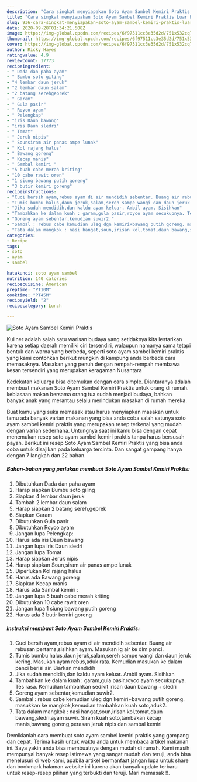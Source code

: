 ```yaml
---
description: "Cara singkat menyiapakan Soto Ayam Sambel Kemiri Praktis Luar biasa"
title: "Cara singkat menyiapakan Soto Ayam Sambel Kemiri Praktis Luar biasa"
slug: 936-cara-singkat-menyiapakan-soto-ayam-sambel-kemiri-praktis-luar-biasa
date: 2020-09-28T01:34:21.508Z
image: https://img-global.cpcdn.com/recipes/6f97511cc3e35d2d/751x532cq70/soto-ayam-sambel-kemiri-praktis-foto-resep-utama.jpg
thumbnail: https://img-global.cpcdn.com/recipes/6f97511cc3e35d2d/751x532cq70/soto-ayam-sambel-kemiri-praktis-foto-resep-utama.jpg
cover: https://img-global.cpcdn.com/recipes/6f97511cc3e35d2d/751x532cq70/soto-ayam-sambel-kemiri-praktis-foto-resep-utama.jpg
author: Ricky Hayes
ratingvalue: 4.9
reviewcount: 17773
recipeingredient:
- " Dada dan paha ayam"
- " Bumbu soto giling"
- "4 lembar daun jeruk"
- "2 lembar daun salam"
- "2 batang serehgeprek"
- " Garam"
- " Gula pasir"
- " Royco ayam"
- " Pelengkap"
- "iris Daun bawang"
- "iris Daun sledri"
- " Tomat"
- " Jeruk nipis"
- " Sounsiram air panas ampe lunak"
- " Kol rajang halus"
- " Bawang goreng"
- " Kecap manis"
- " Sambal kemiri "
- "5 buah cabe merah kriting"
- "10 cabe rawit oren"
- "1 siung bawang putih goreng"
- "3 butir kemiri goreng"
recipeinstructions:
- "Cuci bersih ayam,rebus ayam di air mendidih sebentar. Buang air rebusan pertama,sisihkan ayam. Masukan lg air ke dlm panci."
- "Tumis bumbu halus,daun jeruk,salam,sereh sampe wangi dan daun jeruk kering. Masukan ayam rebus,aduk rata. Kemudian masukan ke dalam panci berisi air. Biarkan mendidih"
- "Jika sudah mendidih,dan kaldu ayam keluar. Ambil ayam. Sisihkan"
- "Tambahkan ke dalam kuah : garam,gula pasir,royco ayam secukupnya. Tes rasa. Kemudian tambahkan sedikit irisan daun bawang + sledri"
- "Goreng ayam sebentar,kemudian suwir2."
- "Sambal : rebus cabe kemudian uleg dgn kemiri+bawang putih goreng. masukkan ke mangkok,kemudian tambahkan kuah soto,aduk2."
- "Tata dalam mangkok : nasi hangat,soun,irisan kol,tomat,daun bawang,sledri,ayam suwir. Siram kuah soto,tambakan kecap manis,bawang goreng,perasan jeruk nipis dan sambal kemiri"
categories:
- Recipe
tags:
- soto
- ayam
- sambel

katakunci: soto ayam sambel 
nutrition: 140 calories
recipecuisine: American
preptime: "PT10M"
cooktime: "PT45M"
recipeyield: "2"
recipecategory: Lunch

---
```



![Soto Ayam Sambel Kemiri Praktis](https://img-global.cpcdn.com/recipes/6f97511cc3e35d2d/751x532cq70/soto-ayam-sambel-kemiri-praktis-foto-resep-utama.jpg)

Kuliner adalah salah satu warisan budaya yang setidaknya kita lestarikan karena setiap daerah memiliki ciri tersendiri, walaupun namanya sama tetapi bentuk dan warna yang berbeda, seperti soto ayam sambel kemiri praktis yang kami contohkan berikut mungkin di kampung anda berbeda cara memasaknya. Masakan yang penuh dengan rempah-rempah membawa kesan tersendiri yang merupakan keragaman Nusantara



Kedekatan keluarga bisa ditemukan dengan cara simple. Diantaranya adalah membuat makanan Soto Ayam Sambel Kemiri Praktis untuk orang di rumah. kebiasaan makan bersama orang tua sudah menjadi budaya, bahkan banyak anak yang merantau selalu merindukan masakan di rumah mereka.

Buat kamu yang suka memasak atau harus menyiapkan masakan untuk tamu ada banyak varian makanan yang bisa anda coba salah satunya soto ayam sambel kemiri praktis yang merupakan resep terkenal yang mudah dengan varian sederhana. Untungnya saat ini kamu bisa dengan cepat menemukan resep soto ayam sambel kemiri praktis tanpa harus bersusah payah.
Berikut ini resep Soto Ayam Sambel Kemiri Praktis yang bisa anda coba untuk disajikan pada keluarga tercinta. Dan sangat gampang hanya dengan 7 langkah dan 22 bahan.


<!--inarticleads1-->

##### Bahan-bahan yang perlukan membuat Soto Ayam Sambel Kemiri Praktis:

1. Dibutuhkan  Dada dan paha ayam
1. Harap siapkan  Bumbu soto giling
1. Siapkan 4 lembar daun jeruk
1. Tambah 2 lembar daun salam
1. Harap siapkan 2 batang sereh,geprek
1. Siapkan  Garam
1. Dibutuhkan  Gula pasir
1. Dibutuhkan  Royco ayam
1. Jangan lupa  Pelengkap:
1. Harus ada iris Daun bawang
1. Jangan lupa iris Daun sledri
1. Jangan lupa  Tomat
1. Harap siapkan  Jeruk nipis
1. Harap siapkan  Soun,siram air panas ampe lunak
1. Diperlukan  Kol rajang halus
1. Harus ada  Bawang goreng
1. Siapkan  Kecap manis
1. Harus ada  Sambal kemiri :
1. Jangan lupa 5 buah cabe merah kriting
1. Dibutuhkan 10 cabe rawit oren
1. Jangan lupa 1 siung bawang putih goreng
1. Harus ada 3 butir kemiri goreng




<!--inarticleads2-->

##### Instruksi membuat  Soto Ayam Sambel Kemiri Praktis:

1. Cuci bersih ayam,rebus ayam di air mendidih sebentar. Buang air rebusan pertama,sisihkan ayam. Masukan lg air ke dlm panci.
1. Tumis bumbu halus,daun jeruk,salam,sereh sampe wangi dan daun jeruk kering. Masukan ayam rebus,aduk rata. Kemudian masukan ke dalam panci berisi air. Biarkan mendidih
1. Jika sudah mendidih,dan kaldu ayam keluar. Ambil ayam. Sisihkan
1. Tambahkan ke dalam kuah : garam,gula pasir,royco ayam secukupnya. Tes rasa. Kemudian tambahkan sedikit irisan daun bawang + sledri
1. Goreng ayam sebentar,kemudian suwir2.
1. Sambal : rebus cabe kemudian uleg dgn kemiri+bawang putih goreng. masukkan ke mangkok,kemudian tambahkan kuah soto,aduk2.
1. Tata dalam mangkok : nasi hangat,soun,irisan kol,tomat,daun bawang,sledri,ayam suwir. Siram kuah soto,tambakan kecap manis,bawang goreng,perasan jeruk nipis dan sambal kemiri




Demikianlah cara membuat soto ayam sambel kemiri praktis yang gampang dan cepat. Terima kasih untuk waktu anda untuk membaca artikel makanan ini. Saya yakin anda bisa membuatnya dengan mudah di rumah. Kami masih mempunyai banyak resep istimewa yang sangat mudah dan teruji, anda bisa menelusuri di web kami, apabila artikel bermanfaat jangan lupa untuk share dan bookmark halaman website ini karena akan banyak update terbaru untuk resep-resep pilihan yang terbukti dan teruji. Mari memasak !!. 
